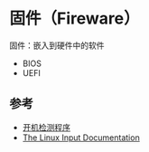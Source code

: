 # 固件（Fireware）

固件：嵌入到硬件中的软件

* BIOS
* UEFI

## 参考

* [开机检测程序](https://cyc2018.github.io/CS-Notes/#/notes/Linux?id=%E5%BC%80%E6%9C%BA%E6%A3%80%E6%B5%8B%E7%A8%8B%E5%BA%8F)
* [The Linux Input Documentation](https://www.kernel.org/doc/html/latest/input/index.html)
